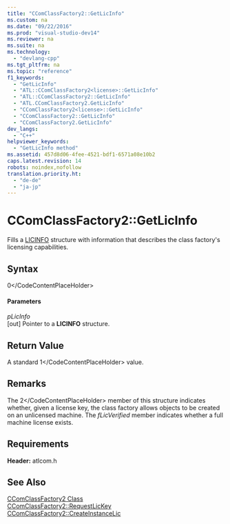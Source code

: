 ```yaml
---
title: "CComClassFactory2::GetLicInfo"
ms.custom: na
ms.date: "09/22/2016"
ms.prod: "visual-studio-dev14"
ms.reviewer: na
ms.suite: na
ms.technology: 
  - "devlang-cpp"
ms.tgt_pltfrm: na
ms.topic: "reference"
f1_keywords: 
  - "GetLicInfo"
  - "ATL::CComClassFactory2<license>::GetLicInfo"
  - "ATL::CComClassFactory2::GetLicInfo"
  - "ATL.CComClassFactory2.GetLicInfo"
  - "CComClassFactory2<license>::GetLicInfo"
  - "CComClassFactory2::GetLicInfo"
  - "CComClassFactory2.GetLicInfo"
dev_langs: 
  - "C++"
helpviewer_keywords: 
  - "GetLicInfo method"
ms.assetid: 457d8d06-4fee-4521-bdf1-6571a08e10b2
caps.latest.revision: 14
robots: noindex,nofollow
translation.priority.ht: 
  - "de-de"
  - "ja-jp"
---
```

# CComClassFactory2::GetLicInfo
Fills a [LICINFO](http://msdn.microsoft.com/library/windows/desktop/ms690590) structure with information that describes the class factory's licensing capabilities.  
  
## Syntax  
  
<CodeContentPlaceHolder>0\</CodeContentPlaceHolder>  
#### Parameters  
 *pLicInfo*  
 [out] Pointer to a **LICINFO** structure.  
  
## Return Value  
 A standard <CodeContentPlaceHolder>1\</CodeContentPlaceHolder> value.  
  
## Remarks  
 The <CodeContentPlaceHolder>2\</CodeContentPlaceHolder> member of this structure indicates whether, given a license key, the class factory allows objects to be created on an unlicensed machine. The *fLicVerified* member indicates whether a full machine license exists.  
  
## Requirements  
 **Header:** atlcom.h  
  
## See Also  
 [CComClassFactory2 Class](../vs140/ccomclassfactory2-class.md)   
 [CComClassFactory2::RequestLicKey](../vs140/ccomclassfactory2--requestlickey.md)   
 [CComClassFactory2::CreateInstanceLic](../vs140/ccomclassfactory2--createinstancelic.md)